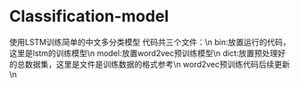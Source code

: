 # Classification-model
使用LSTM训练简单的中文多分类模型
代码共三个文件：\n
bin:放置运行的代码，这里是lstm的训练模型\n
model:放置word2vec预训练模型\n
dict:放置预处理好的总数据集，这里是文件是训练数据的格式参考\n
word2vec预训练代码后续更新\n
